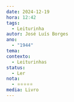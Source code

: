 ```yaml
---
date: 2024-12-19
hora: 12:42
tags:
  - Leiturinha
autor: José Luís Borges
ano:
  - "1944"
tema: 
contexto:
  - Leiturinhas
status:
  - Ler
nota:
  - ⭐⭐⭐⭐⭐
media: Livro
---
```






